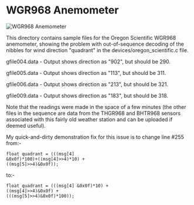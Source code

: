# WGR968 Anemometer

![WGR968 Anemometer](https://github.com/PuceBaboon/rtl_433_tests/tree/master/tests/oregon_scientific/07/Oregon-Scientific_WGR968_Anemometer.jpg)

This directory contains sample files for the Oregon Scientific WGR968 anemometer, showing the problem with out-of-sequence decoding of the nibbles for wind direction "quadrant" in the devices/oregon_scientific.c file.

gfile004.data - Output shows direction as "902", but should be 290.

gfile005.data - Output shows direction as "113", but should be 311.

gfile006.data - Output shows direction as "213", but should be 321.

gfile009.data - Output shows direction as "183", but should be 318.


Note that the readings were made in the space of a few minutes (the other files in the sequence are data from the THGR968 and BHTR968 sensors associated with this fairly old weather station and can be uploaded if deemed useful).

My quick-and-dirty demonstration fix for this issue is to change line #255 from:-

<code>float quadrant = (((msg[4] &0x0f)*100)+((msg[4]>>4)*10) + ((msg[5]>>4)&0x0f));</code>

to:-

<code>float quadrant = (((msg[4] &0x0f)*10) + ((msg[4]>>4)&0x0f) + (((msg[5]>>4)&0x0f)*100));</code>

